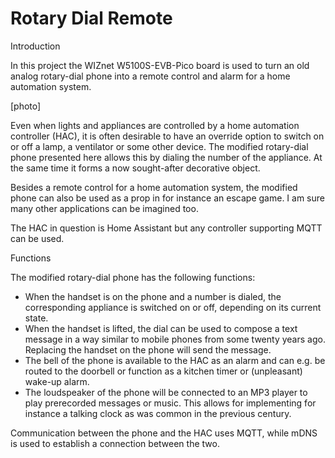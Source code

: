 # Rotary Dial Remote

Introduction

In this project the WIZnet W5100S-EVB-Pico board is used to turn an old analog rotary-dial phone into a remote control and alarm for a home automation system.

[photo]

Even when lights and appliances are controlled by a home automation controller (HAC), it is often desirable to have an override option to switch on or off a lamp, a ventilator or some other device. The modified rotary-dial phone presented here allows this by dialing the number of the appliance. At the same time it forms a now sought-after decorative object.

Besides a remote control for a home automation system, the modified phone can also be used as a prop in for instance an escape game. I am sure many other applications can be imagined too.

The HAC in question is Home Assistant but any controller supporting MQTT can be used.

Functions

The modified rotary-dial phone has the following functions:
- When the handset is on the phone and a number is dialed, the corresponding appliance is switched on or off, depending on its current state.
- When the handset is lifted, the dial can be used to compose a text message in a way similar to mobile phones from some twenty years ago. Replacing the handset on the phone will send the message.
- The bell of the phone is available to the HAC as an alarm and can e.g. be routed to the doorbell or function as a kitchen timer or (unpleasant) wake-up alarm.
- The loudspeaker of the phone will be connected to an MP3 player to play prerecorded messages or music. This allows for implementing for instance a talking clock as was common in the previous century.

Communication between the phone and the HAC uses MQTT, while mDNS is used to establish a connection between the two.
